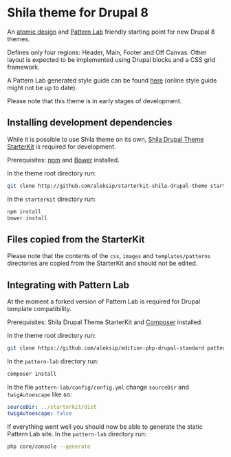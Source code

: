 # Shila theme for Drupal 8

An [atomic design](http://bradfrost.com/blog/post/atomic-web-design/) and [Pattern Lab](http://patternlab.io/) friendly starting point for new Drupal 8 themes.

Defines only four regions: Header, Main, Footer and Off Canvas. Other layout is expected to be implemented using Drupal blocks and a CSS grid framework.

A Pattern Lab generated style guide can be found [here](https://aleksip.github.io/styleguide-shila-drupal-theme/) (online style guide might not be up to date).

Please note that this theme is in early stages of development.


## Installing development dependencies

While it is possible to use Shila theme on its own, [Shila Drupal Theme StarterKit](https://github.com/aleksip/starterkit-shila-drupal-theme) is required for development.

Prerequisites: [npm](https://nodejs.org/) and [Bower](http://bower.io/) installed.

In the theme root directory run:

```sh
git clone http://github.com/aleksip/starterkit-shila-drupal-theme starterkit
```

In the `starterkit` directory run:

```sh
npm install
bower install
```


## Files copied from the StarterKit

Please note that the contents of the `css`, `images` and `templates/patterns` directories are copied from the StarterKit and should not be edited.



## Integrating with Pattern Lab

At the moment a forked version of Pattern Lab is required for Drupal template compatibility.

Prerequisites: Shila Drupal Theme StarterKit and [Composer](https://getcomposer.org/) installed.

In the theme root directory run:

```sh
git clone https://github.com/aleksip/edition-php-drupal-standard pattern-lab
```

In the `pattern-lab` directory run:

```sh
composer install
```

In the file `pattern-lab/config/config.yml` change `sourceDir` and `twigAutoescape` like so:

```yml
sourceDir: ../starterkit/dist
twigAutoescape: false
```

If everything went well you should now be able to generate the static Pattern Lab site. In the `pattern-lab` directory run:

```sh
php core/console --generate
```
